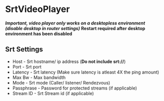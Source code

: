 # SrtVideoPlayer

***Important, video player only works on a desktopless environment (disable desktop in router settings)***
<b>Restart required after desktop environment has been disabled</b>

## Srt Settings 
* Host - Srt hostname/ ip address (<b>Do not include srt://</b>)
* Port - Srt port 
* Latency - Srt latency (Make sure latency is atleast 4X the ping amount)
* Max Bw - Max bandwidth
* Mode - Srt mode (Caller/ listener/ Rendezvous)
* Passphrase - Password for protected streams (if applicable)
* Stream ID - Srt Stream id (if applicable)